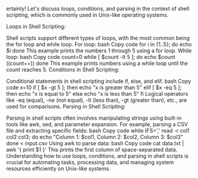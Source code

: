 ertainly! Let's discuss loops, conditions, and parsing in the context of shell scripting, which is commonly used in Unix-like operating systems.

Loops in Shell Scripting:

Shell scripts support different types of loops, with the most common being the for loop and while loop.
For loop:
bash
Copy code
for i in {1..5}; do
    echo $i
done
This example prints the numbers 1 through 5 using a for loop.
While loop:
bash
Copy code
count=0
while [ $count -lt 5 ]; do
    echo $count
    ((count++))
done
This example prints numbers using a while loop until the count reaches 5.
Conditions in Shell Scripting:

Conditional statements in shell scripting include if, else, and elif.
bash
Copy code
x=10
if [ $x -gt 5 ]; then
    echo "x is greater than 5"
elif [ $x -eq 5 ]; then
    echo "x is equal to 5"
else
    echo "x is less than 5"
fi
Logical operators like -eq (equal), -ne (not equal), -lt (less than), -gt (greater than), etc., are used for comparisons.
Parsing in Shell Scripting:

Parsing in shell scripts often involves manipulating strings using built-in tools like awk, sed, and parameter expansion.
For example, parsing a CSV file and extracting specific fields:
bash
Copy code
while IFS=',' read -r col1 col2 col3; do
    echo "Column 1: $col1, Column 2: $col2, Column 3: $col3"
done < input.csv
Using awk to parse data:
bash
Copy code
cat data.txt | awk '{ print $1 }'
This prints the first column of space-separated data.
Understanding how to use loops, conditions, and parsing in shell scripts is crucial for automating tasks, processing data, and managing system resources efficiently on Unix-like systems.
